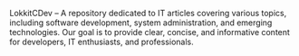 LokkitCDev – A repository dedicated to IT articles covering various topics, including software development, system administration, and emerging technologies. Our goal is to provide clear, concise, and informative content for developers, IT enthusiasts, and professionals.

